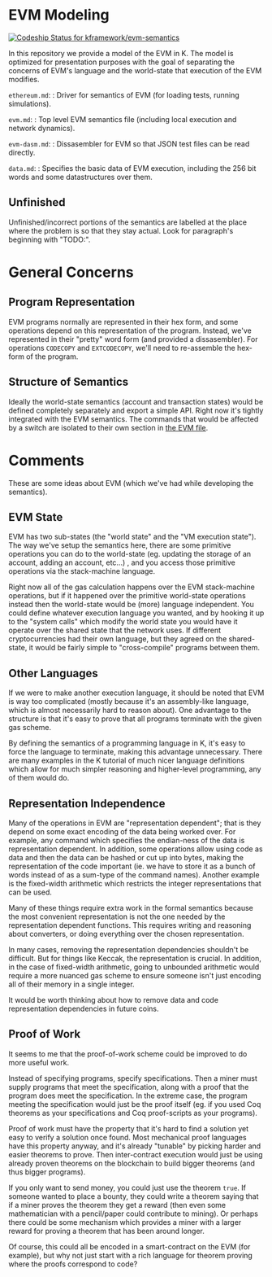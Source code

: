 EVM Modeling
============

[ ![Codeship Status for kframework/evm-semantics](https://app.codeship.com/projects/d3ce9a40-343d-0135-d1d4-02553a1f9242/status?branch=master)](https://app.codeship.com/projects/226792)

In this repository we provide a model of the EVM in K.
The model is optimized for presentation purposes with the goal of separating the concerns of EVM's language and the world-state that execution of the EVM modifies.

`ethereum.md`:
:   Driver for semantics of EVM (for loading tests, running simulations).

`evm.md`:
:   Top level EVM semantics file (including local execution and network dynamics).

`evm-dasm.md`:
:   Dissasembler for EVM so that JSON test files can be read directly.

`data.md`:
:   Specifies the basic data of EVM execution, including the 256 bit words and some datastructures over them.

Unfinished
----------

Unfinished/incorrect portions of the semantics are labelled at the place where the problem is so that they stay actual.
Look for paragraph's beginning with "TODO:".

General Concerns
================

Program Representation
----------------------

EVM programs normally are represented in their hex form, and some operations depend on this representation of the program.
Instead, we've represented in their "pretty" word form (and provided a dissasembler).
For operations `CODECOPY` and `EXTCODECOPY`, we'll need to re-assemble the hex-form of the program.

Structure of Semantics
----------------------

Ideally the world-state semantics (account and transaction states) would be defined completely separately and export a simple API.
Right now it's tightly integrated with the EVM semantics.
The commands that would be affected by a switch are isolated to their own section in [the EVM file](evm.md).

Comments
========

These are some ideas about EVM (which we've had while developing the semantics).

EVM State
---------

EVM has two sub-states (the "world state" and the "VM execution state"). The way
we've setup the semantics here, there are some primitive operations you can do
to the world-state (eg. updating the storage of an account, adding an account,
etc...) , and you access those primitive operations via the stack-machine
language.

Right now all of the gas calculation happens over the EVM stack-machine
operations, but if it happened over the primitive world-state operations instead
then the world-state would be (more) language independent. You could define
whatever execution language you wanted, and by hooking it up to the "system
calls" which modify the world state you would have it operate over the shared
state that the network uses. If different cryptocurrencies had their own
language, but they agreed on the shared-state, it would be fairly simple to
"cross-compile" programs between them.

Other Languages
---------------

If we were to make another execution language, it should be noted that EVM is
way too complicated (mostly because it's an assembly-like language, which is
almost necessarily hard to reason about). One advantage to the structure is that
it's easy to prove that all programs terminate with the given gas scheme.

By defining the semantics of a programming language in K, it's easy to force the
language to terminate, making this advantage unnecessary. There are many
examples in the K tutorial of much nicer language definitions which allow for
much simpler reasoning and higher-level programming, any of them would do.

Representation Independence
---------------------------

Many of the operations in EVM are "representation dependent"; that is they
depend on some exact encoding of the data being worked over. For example, any
command which specifies the endian-ness of the data is representation dependent.
In addition, some operations allow using code as data and then the data can be
hashed or cut up into bytes, making the representation of the code important
(ie. we have to store it as a bunch of words instead of as a sum-type of the
command names). Another example is the fixed-width arithmetic which restricts
the integer representations that can be used.

Many of these things require extra work in the formal semantics because the most
convenient representation is not the one needed by the representation dependent
functions. This requires writing and reasoning about converters, or doing
everything over the chosen representation.

In many cases, removing the representation dependencies shouldn't be difficult.
But for things like Keccak, the representation is crucial. In addition, in the
case of fixed-width arithmetic, going to unbounded arithmetic would require a
more nuanced gas scheme to ensure someone isn't just encoding all of their
memory in a single integer.

It would be worth thinking about how to remove data and code representation dependencies in future coins.

Proof of Work
-------------

It seems to me that the proof-of-work scheme could be improved to do more useful work.

Instead of specifying programs, specify specifications. Then a miner must supply
programs that meet the specification, along with a proof that the program does
meet the specification. In the extreme case, the program meeting the
specification would just be the proof itself (eg. if you used Coq theorems as
your specifications and Coq proof-scripts as your programs).

Proof of work must have the property that it's hard to find a solution yet easy
to verify a solution once found. Most mechanical proof languages have this
property anyway, and it's already "tunable" by picking harder and easier
theorems to prove. Then inter-contract execution would just be using already
proven theorems on the blockchain to build bigger theorems (and thus bigger
programs).

If you only want to send money, you could just use the theorem `true`. If
someone wanted to place a bounty, they could write a theorem saying that if a
miner proves the theorem they get a reward (then even some mathematician with a
pencil/paper could contribute to mining). Or perhaps there could be some
mechanism which provides a miner with a larger reward for proving a theorem that
has been around longer.

Of course, this could all be encoded in a smart-contract on the EVM (for
example), but why not just start with a rich language for theorem proving where
the proofs correspond to code?
